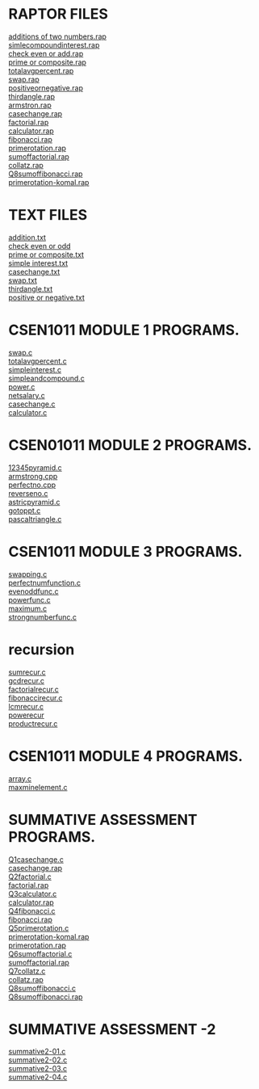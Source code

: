 # RAPTOR FILES
[additions of two numbers.rap](https://github.com/komalranikar/CSEN1011/blob/7fab6e7b3d7ad1d498b7a584b4270543da9cd860/addition%20of%20two%20numbers.rap)<br/>
[simlecompoundinterest.rap](https://github.com/komalranikar/CSEN1011/blob/58d2b2f09c042f7dbdd4add5072cde2cff4c48e6/simlecompoundinterest.rap)<br/>
[check even or add.rap](https://github.com/komalranikar/CSEN1011/blob/4d4bcd305b28ca72e3d648900a529dd13c0c81dc/check%20even%20or%20add.rap)<br/>
[prime or composite.rap](https://github.com/komalranikar/CSEN1011/blob/1351d558b6ed9581a174d087e491b6bcb2b90024/prime%20or%20composite.rap)<br/>
[totalavgpercent.rap](https://github.com/komalranikar/CSEN1011/blob/edea018391d9b1472dfbd16bd95dae65860618af/totalavgpercent.rap)<br/>
[swap.rap](https://github.com/komalranikar/CSEN1011/blob/d4ef74031498c041a3bbadf9bac775b1eed01636/swap.rap)<br/>
[positiveornegative.rap](https://github.com/komalranikar/CSEN1011/blob/2e5c69d6b032047d89031772e51465f4a20fb2ba/positiveornegative.rap)<br/>
[thirdangle.rap](https://github.com/komalranikar/CSEN1011/blob/ed12c07d7680bffa10d97d2767f482715973a126/thirdangle.rap)<br/>
[armstron.rap](https://github.com/komalranikar/CSEN1011/blob/81908585304930447df8223ec2cb4aec17266eb5/armstron.rap)<br/>
[casechange.rap](https://github.com/komalranikar/CSEN1011/blob/7935c8ae5f8df0ee850eca6a5e71930c6d5ead3e/casechange.rap)<br/>
[factorial.rap](https://github.com/komalranikar/CSEN1011/blob/36c1807aa9a768475b38839b52540a210f403841/factorial.rap)<br/>
[calculator.rap](https://github.com/komalranikar/CSEN1011/blob/f8b10aacb574c4853602a9447671fc14fa4e3d5e/calculator.rap)<br/>
[fibonacci.rap](https://github.com/komalranikar/CSEN1011/blob/143707abee46e7e2c30026be087095a1a1d09b23/fibonacci.rap)<br/>
[primerotation.rap](https://github.com/komalranikar/CSEN1011/blob/ab9157bd5ea57ae6f06f0cfb2ae446dcbcdfa704/primerotation.rap)<br/>
[sumoffactorial.rap](https://github.com/komalranikar/CSEN1011/blob/699466abe808d7ba418fede6f64c9c75d6dcb7bd/sumoffactorial.rap)<br/>
[collatz.rap](https://github.com/komalranikar/CSEN1011/blob/8264bd826d81459e4afead89675acd6739865ad4/collatz.rap)<br/>
[Q8sumoffibonacci.rap](https://github.com/komalranikar/CSEN1011/blob/bb20abfbab2c2fc60d7a69c8cb7c24af366eae4f/Q8sumoffibonacci.rap)<br/>
[primerotation-komal.rap](https://github.com/komalranikar/CSEN1011/blob/409ad299813033ed0694774e490cdac027bed305/primerotation-komal.rap)<br/>

# TEXT FILES
[addition.txt](https://github.com/komalranikar/CSEN1011/blob/bd4f923456c062b2cafa2fd5d28b2afe2be05b72/additon.txt)<br/>
[check even or odd](https://github.com/komalranikar/CSEN1011/blob/687a30ca7e2ccda9ab00c27a439ce5f63a485855/check%20even%20or%20odd.txt)<br/>
[prime or composite.txt](https://github.com/komalranikar/CSEN1011/blob/9c6413b5e5d7228149201ab9e053cdfeb6d9076a/prime%20or%20composite.txt)<br/>
[simple interest.txt](https://github.com/komalranikar/CSEN1011/blob/82caf7fc934c31d342d2504f82cc080f1072a48f/simple%20interest.txt)<br/>
[casechange.txt](https://github.com/komalranikar/CSEN1011/blob/50859d3627daa4f29e12b6dc0ee8574196304557/casechange.txt)<br/>
[swap.txt](https://github.com/komalranikar/CSEN1011/blob/2bb31f7e3dd6da6c71f913230ccf6653b01f8aad/swap.txt)<br/>
[thirdangle.txt](https://github.com/komalranikar/CSEN1011/blob/5e65d4903b9d6d462eb4489d02befd219c0681f9/thirdangle.txt)<br/>
[positive or negative.txt](https://github.com/komalranikar/CSEN1011/blob/c2ce4ac6b059a2d40650ff9d3f4a2f0a3d1bfad7/positive%20or%20negative.txt)<br/>

# CSEN1011 MODULE 1 PROGRAMS.

[swap.c](https://github.com/komalranikar/CSEN1011/blob/3af354379f278eb2d5d86464b63f38c056f57b56/swap.c)<br/>
[totalavgpercent.c](https://github.com/komalranikar/CSEN1011/blob/3af354379f278eb2d5d86464b63f38c056f57b56/totalavgpercent.c)<br/>
[simpleinterest.c](https://github.com/komalranikar/CSEN1011/blob/3af354379f278eb2d5d86464b63f38c056f57b56/simpleinterest.c)<br/>
[simpleandcompound.c](https://github.com/komalranikar/CSEN1011/blob/3af354379f278eb2d5d86464b63f38c056f57b56/simpleandcompound.c)<br/>
[power.c](https://github.com/komalranikar/CSEN1011/blob/3af354379f278eb2d5d86464b63f38c056f57b56/power.c)<br/>
[netsalary.c](https://github.com/komalranikar/CSEN1011/blob/3af354379f278eb2d5d86464b63f38c056f57b56/netsalary.c)<br/>
[casechange.c](https://github.com/komalranikar/CSEN1011/blob/3af354379f278eb2d5d86464b63f38c056f57b56/casechange.c)<br/>
[calculator.c](https://github.com/komalranikar/CSEN1011/blob/3af354379f278eb2d5d86464b63f38c056f57b56/calculator.c)<br/>


# CSEN01011 MODULE 2 PROGRAMS.
[12345pyramid.c](https://github.com/komalranikar/CSEN1011/blob/73634512bdcc8c631d0b38af00620d12e5e19026/12345pyramid.c)<br/>
[armstrong.cpp](https://github.com/komalranikar/CSEN1011/blob/b9ceed0d1a4fd07a09ece65339073a674607f1bd/armstrong.cpp)<br/>
[perfectno.cpp](https://github.com/komalranikar/CSEN1011/blob/ee89d063cadedab5f6d7b91cac59a455ceb882e1/perfectno.cpp)<br/>
[reverseno.c](https://github.com/komalranikar/CSEN1011/blob/387731f3cc58c8656db5a9e04ae8b421c3e7a989/reversenumber.c)<br/>
[astricpyramid.c](https://github.com/komalranikar/CSEN1011/blob/7368ef314e83b50ba1a38394f78423f7be5d0983/astricpyramid.c)<br/>
[gotoppt.c](https://github.com/komalranikar/CSEN1011/blob/9a25f301757c39f8b6fad121861cb3b648aa78a0/gotoppt.c)<br/>
[pascaltriangle.c](https://github.com/komalranikar/CSEN1011/blob/fb69beff4f39c36cd243994a616a1e4a68d6ddca/pascaltriangle.c)<br/>


# CSEN1011 MODULE 3 PROGRAMS.
[swapping.c](https://github.com/komalranikar/CSEN1011/blob/b6e4a28f465e027f276a74007bfa0da1eb9185fd/swapping.c)<br/>
[perfectnumfunction.c](https://github.com/komalranikar/CSEN1011/blob/681185ee6fb72cd603c01bd654d745ec4d126da5/perfectnumfunction.c)<br/>
[evenoddfunc.c](https://github.com/komalranikar/CSEN1011/blob/6cc7c6d50c4bf11a839a2b31a2d7dfc329b48761/evenoddfunc.c)<br/>
[powerfunc.c](https://github.com/komalranikar/CSEN1011/blob/96e7ba86b562224a9e364ab637e08d434b17aebe/powerfunc.c)<br/>
[maximum.c](https://github.com/komalranikar/CSEN1011/blob/7cc5a3487486a3e188fbfe7ced11e28c3d449fe5/maximum.c)<br/>
[strongnumberfunc.c](https://github.com/komalranikar/CSEN1011/blob/9896cb52306824179dbc05de79dbc7b458dc044f/strongnumberfunc.c)<br/>
 # recursion
 [sumrecur.c](https://github.com/komalranikar/CSEN1011/blob/2fadce3c3950a257889c04e7854b0aa79bc24419/sumrecur.c)<br/>
 [gcdrecur.c](https://github.com/komalranikar/CSEN1011/blob/2fadce3c3950a257889c04e7854b0aa79bc24419/gcdrecur.c)<br/>
 [factorialrecur.c](https://github.com/komalranikar/CSEN1011/blob/2fadce3c3950a257889c04e7854b0aa79bc24419/factorialrecur.c)<br/>
 [fibonaccirecur.c](https://github.com/komalranikar/CSEN1011/blob/2fadce3c3950a257889c04e7854b0aa79bc24419/fibonaccirecur.c)<br/>
 [lcmrecur.c](https://github.com/komalranikar/CSEN1011/blob/2fadce3c3950a257889c04e7854b0aa79bc24419/lcmrecur.c)<br/>
 [powerecur](https://github.com/komalranikar/CSEN1011/blob/2fadce3c3950a257889c04e7854b0aa79bc24419/powerecur.c)<br/>
 [productrecur.c](https://github.com/komalranikar/CSEN1011/blob/2fadce3c3950a257889c04e7854b0aa79bc24419/productrecur.c)<br/>
 

# CSEN1011 MODULE 4 PROGRAMS.
[array.c](https://github.com/komalranikar/CSEN1011/blob/188abb8594ea88a15472d1b21fe643369dad775b/array.c)<br/>
[maxminelement.c](https://github.com/komalranikar/CSEN1011/blob/255fa7e3c6d4a59536b9f9db88c218dd1624ae5f/maxminelement.c)<br/>

# SUMMATIVE ASSESSMENT PROGRAMS.
[Q1casechange.c](https://github.com/komalranikar/CSEN1011/blob/6a53bb38f2b322907b7ecc12eee94a5204997feb/Q1casechange.c)<br/>
[casechange.rap](https://github.com/komalranikar/CSEN1011/blob/7935c8ae5f8df0ee850eca6a5e71930c6d5ead3e/casechange.rap)<br/>
[Q2factorial.c](https://github.com/komalranikar/CSEN1011/blob/7a30c70c6218a8ba358aab14da3e3e954b3f12b9/Q2factorial.c)<br/>
[factorial.rap](https://github.com/komalranikar/CSEN1011/blob/36c1807aa9a768475b38839b52540a210f403841/factorial.rap)<br/>
[Q3calculator.c](https://github.com/komalranikar/CSEN1011/blob/4d1b1b24359e7acad4aebea9ec818414dbc24e64/Q3calculator.c)<br/>
[calculator.rap](https://github.com/komalranikar/CSEN1011/blob/f8b10aacb574c4853602a9447671fc14fa4e3d5e/calculator.rap)<br/>
[Q4fibonacci.c](https://github.com/komalranikar/CSEN1011/blob/ada55969f50af22b7e4b6936cf8cc9c726c30ff6/Q4fibonacci.c)<br/>
[fibonacci.rap](https://github.com/komalranikar/CSEN1011/blob/143707abee46e7e2c30026be087095a1a1d09b23/fibonacci.rap)<br/>
[Q5primerotation.c](https://github.com/komalranikar/CSEN1011/blob/388f8d73315a98e09f9ea20749fa1dee51e6ba2f/Q5primerotation.c)<br/>
[primerotation-komal.rap](https://github.com/komalranikar/CSEN1011/blob/409ad299813033ed0694774e490cdac027bed305/primerotation-komal.rap)<br/>
[primerotation.rap](https://github.com/komalranikar/CSEN1011/blob/ab9157bd5ea57ae6f06f0cfb2ae446dcbcdfa704/primerotation.rap)<br/>
[Q6sumoffactorial.c](https://github.com/komalranikar/CSEN1011/blob/783715f910dd4bd71265b8b8576b0907fdc28f15/Q6sumoffactorial.c)<br/>
[sumoffactorial.rap](https://github.com/komalranikar/CSEN1011/blob/699466abe808d7ba418fede6f64c9c75d6dcb7bd/sumoffactorial.rap)<br/>
[Q7collatz.c](https://github.com/komalranikar/CSEN1011/blob/235121c98173561e76210e6fda1f2fdc9c183b8f/Q7collatz.c)<br/>
[collatz.rap](https://github.com/komalranikar/CSEN1011/blob/8264bd826d81459e4afead89675acd6739865ad4/collatz.rap)<br/>
[Q8sumoffibonacci.c](https://github.com/komalranikar/CSEN1011/blob/e4058ee09ca74e7d6f9abe56b2c9f181102f8786/Q8sumoffibonacci.c)<br/>
[Q8sumoffibonacci.rap](https://github.com/komalranikar/CSEN1011/blob/bb20abfbab2c2fc60d7a69c8cb7c24af366eae4f/Q8sumoffibonacci.rap)<br/>

# SUMMATIVE ASSESSMENT -2
[summative2-01.c](https://github.com/komalranikar/CSEN1011/blob/c68d54d0b6564a234a388828f93b9400e53a56aa/summative2-01.c)<br/>
[summative2-02.c](https://github.com/komalranikar/CSEN1011/blob/c9cf3508086f6b2e8c24f087d7207378a8c55bd4/summative2-02.c)<br/>
[summative2-03.c](https://github.com/komalranikar/CSEN1011/blob/c9cf3508086f6b2e8c24f087d7207378a8c55bd4/summative2-03.c)<br/>
[summative2-04.c](https://github.com/komalranikar/CSEN1011/blob/c9cf3508086f6b2e8c24f087d7207378a8c55bd4/summative2-04.c)<br/>
